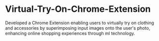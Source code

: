 # Virtual-Try-On-Chrome-Extension
Developed a Chrome Extension enabling users to virtually try on clothing and accessories by superimposing input images onto the user's photo, enhancing online shopping experiences through ml technology.
